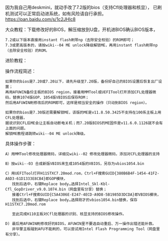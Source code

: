 因为我自己用deskmini，就动手改了7.2版的bios（支持Cfl处理器和核显），
已刷机测试可以正常启动进系统，如有风险请自行承担。
https://pan.baidu.com/s/1c2JHlc8

大众教程：下载修改好的BIOS，解压缩放到U盘，开机进BIOS确认BIOS版本，

    7.2或以下版本直接用instant flash刷带np（去除安全校验）的ROM即可；
    7.3或更高版本的，请按wiki--04 ME unlock降级解锁ME，再用instant flash刷带np（去除安全校验）的ROM。


进阶教程：

操作流程简述：

    如果你的bios是7.20或7.20以下，请先升级至7.20版，备份好自己的BIOS设置后恢复出厂设置；
    再用AFUWIN备份主板的BIOS region，接着用MMTool或UEFITool打开添加CFL处理器微码，替换1074版GOP、1054版VBIOS后保存ROM；
    然后用AFUWIN刷修改后的ROM即可，这样是相当安全的操作（只动到BIOS region）。

    如果你的bios是7.30版还需要解锁ME，该版的ME是v11.8.50.3425不支持在100系主板上用CFL处理器，
    据说识别CFL后ME会让主板自动断电关机；而7.20版BIOS的ME固件是v11.6.0.1126就不会有上面的问题。
    解锁ME教程请跳转wiki--04 ME unlock降级。


具体操作步骤：

    A）用MMTool修改处理器微码，详细见wiki--02 修改处理器微码，添加对CFL处理器的支持

    B）按wiki--03 合成新版VBIOS来生成1054版的VBIOS，另存为vbios1054.bin

    C）用UEFITool打开H11STXC7.20mod.rom，Ctrl+F搜索GUID{380B6B4F-1454-41F2-A6D3-61D1333E8CB4}即GOP模块，
       找到后选中，右键Replace body…选择Intel_Skl-Kbl-Cfl_GopDriver_v9.0.1074.bin（网盘里有分享）替换；
       接着Ctrl+F搜索GUID{C5A4306E-E247-4ECD-A9D8-5B1985D3DCDA}即VBIOS模块，
       找到后选中，右键Replace body…选择刚才的vbios1054.bin替换，保存H11STXC7.20mod.rom
   
       至此完成H110主板对Cfl处理器的识别、核显支持的BIOS修改操作。

    D) 最后用AFUWIN刷修改好的BIOS，AFUWIN里不要选自动重启、万一操作出错还能补救。
       非华擎主板碰到AFU不能刷的，可以尝试用Intel Flash Programming Tool（网盘里有分享）。
